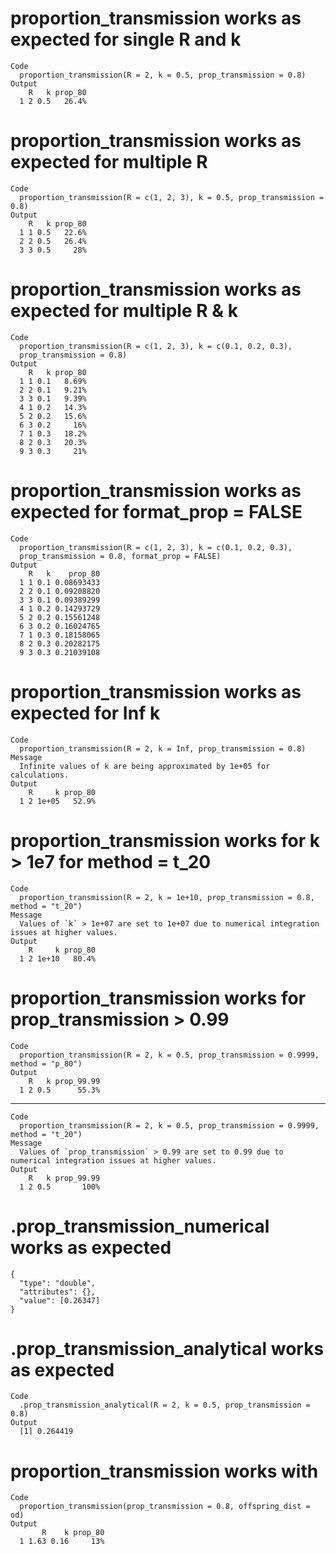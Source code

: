 # proportion_transmission works as expected for single R and k

    Code
      proportion_transmission(R = 2, k = 0.5, prop_transmission = 0.8)
    Output
        R   k prop_80
      1 2 0.5   26.4%

# proportion_transmission works as expected for multiple R

    Code
      proportion_transmission(R = c(1, 2, 3), k = 0.5, prop_transmission = 0.8)
    Output
        R   k prop_80
      1 1 0.5   22.6%
      2 2 0.5   26.4%
      3 3 0.5     28%

# proportion_transmission works as expected for multiple R & k

    Code
      proportion_transmission(R = c(1, 2, 3), k = c(0.1, 0.2, 0.3),
      prop_transmission = 0.8)
    Output
        R   k prop_80
      1 1 0.1   8.69%
      2 2 0.1   9.21%
      3 3 0.1   9.39%
      4 1 0.2   14.3%
      5 2 0.2   15.6%
      6 3 0.2     16%
      7 1 0.3   18.2%
      8 2 0.3   20.3%
      9 3 0.3     21%

# proportion_transmission works as expected for format_prop = FALSE

    Code
      proportion_transmission(R = c(1, 2, 3), k = c(0.1, 0.2, 0.3),
      prop_transmission = 0.8, format_prop = FALSE)
    Output
        R   k    prop_80
      1 1 0.1 0.08693433
      2 2 0.1 0.09208820
      3 3 0.1 0.09389299
      4 1 0.2 0.14293729
      5 2 0.2 0.15561248
      6 3 0.2 0.16024765
      7 1 0.3 0.18158065
      8 2 0.3 0.20282175
      9 3 0.3 0.21039108

# proportion_transmission works as expected for Inf k

    Code
      proportion_transmission(R = 2, k = Inf, prop_transmission = 0.8)
    Message
      Infinite values of k are being approximated by 1e+05 for calculations.
    Output
        R     k prop_80
      1 2 1e+05   52.9%

# proportion_transmission works for k > 1e7 for method = t_20

    Code
      proportion_transmission(R = 2, k = 1e+10, prop_transmission = 0.8, method = "t_20")
    Message
      Values of `k` > 1e+07 are set to 1e+07 due to numerical integration issues at higher values.
    Output
        R     k prop_80
      1 2 1e+10   80.4%

# proportion_transmission works for prop_transmission > 0.99

    Code
      proportion_transmission(R = 2, k = 0.5, prop_transmission = 0.9999, method = "p_80")
    Output
        R   k prop_99.99
      1 2 0.5      55.3%

---

    Code
      proportion_transmission(R = 2, k = 0.5, prop_transmission = 0.9999, method = "t_20")
    Message
      Values of `prop_transmission` > 0.99 are set to 0.99 due to numerical integration issues at higher values.
    Output
        R   k prop_99.99
      1 2 0.5       100%

# .prop_transmission_numerical works as expected

    {
      "type": "double",
      "attributes": {},
      "value": [0.26347]
    }

# .prop_transmission_analytical works as expected

    Code
      .prop_transmission_analytical(R = 2, k = 0.5, prop_transmission = 0.8)
    Output
      [1] 0.264419

# proportion_transmission works with <epiparameter>

    Code
      proportion_transmission(prop_transmission = 0.8, offspring_dist = od)
    Output
           R    k prop_80
      1 1.63 0.16     13%

